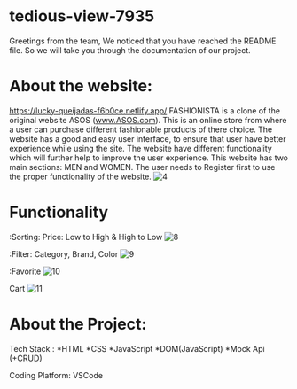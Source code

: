 # tedious-view-7935

Greetings from the team,
  We noticed that you have reached the README file. So we will take you through the documentation of our project.
# About the website:
 https://lucky-queijadas-f6b0ce.netlify.app/ FASHIONISTA is a clone of the original website ASOS (www.ASOS.com). This is an online store from where a user can purchase different fashionable products of there choice.
 The website has a good and easy user interface, to ensure that user have better experience while using the site. The website have different functionality which will
 further help to improve the user experience. This website has two main sections: MEN and WOMEN. The user needs to Register first to use the proper functionality of the   website.
 ![4](https://user-images.githubusercontent.com/112760057/214030990-ccea2146-dd3e-4507-a6f5-2d6dc23c66c7.png)


 
# Functionality
  :Sorting: Price: Low to High & High to Low
            ![8](https://user-images.githubusercontent.com/112760057/214032040-9b0f3249-55a7-4feb-b150-8176043a6fb3.png)

            
  :Filter:  Category, Brand, Color
            ![9](https://user-images.githubusercontent.com/112760057/214032125-0e81b4e7-4fc7-45b7-b65e-708e7d5fd135.png)

            
  :Favorite
      ![10](https://user-images.githubusercontent.com/112760057/214032158-791ed72d-772f-4900-9384-3cc2c4e82483.png)

  Cart
    ![11](https://user-images.githubusercontent.com/112760057/214032215-d09a70d6-86cf-4ea1-b78b-e2fc8b0a3990.png)

  
  
 
# About the Project:
 Tech Stack : *HTML
              *CSS
              *JavaScript
              *DOM(JavaScript)
              *Mock Api (+CRUD)
              
 Coding Platform: VSCode
 
